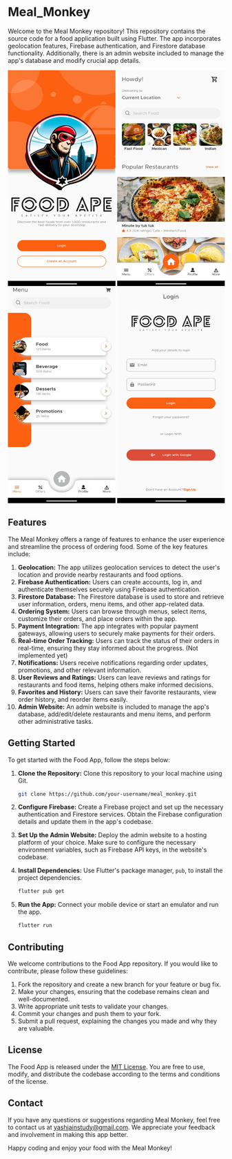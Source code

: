 # Meal_Monkey
Welcome to the Meal Monkey repository! This repository contains the source code for a food application built using Flutter. The app incorporates geolocation features, Firebase authentication, and Firestore database functionality. Additionally, there is an admin website included to manage the app's database and modify crucial app details.


<img src="https://github.com/yash-jain-1/Meal_Monkey/blob/main/screenshots/IMG-20230929-WA0014.jpg" alt="Alt Text" width="250" height = "500" />
<img src="https://github.com/yash-jain-1/Meal_Monkey/blob/main/screenshots/IMG-20230929-WA0015.jpg" alt="Alt Text" width="250" height = "500" />
<img src="https://github.com/yash-jain-1/Meal_Monkey/blob/main/screenshots/IMG-20230929-WA0016.jpg" alt="Alt Text" width="250" height = "500" />
<img src="https://github.com/yash-jain-1/Meal_Monkey/blob/main/screenshots/IMG-20230929-WA0017.jpg" alt="Alt Text" width="250" height = "500" />


## Features

The Meal Monkey offers a range of features to enhance the user experience and streamline the process of ordering food. Some of the key features include:

1. **Geolocation:** The app utilizes geolocation services to detect the user's location and provide nearby restaurants and food options.
2. **Firebase Authentication:** Users can create accounts, log in, and authenticate themselves securely using Firebase authentication.
3. **Firestore Database:** The Firestore database is used to store and retrieve user information, orders, menu items, and other app-related data.
4. **Ordering System:** Users can browse through menus, select items, customize their orders, and place orders within the app.
5. **Payment Integration:** The app integrates with popular payment gateways, allowing users to securely make payments for their orders.
6. **Real-time Order Tracking:** Users can track the status of their orders in real-time, ensuring they stay informed about the progress. (Not implemented yet)
7. **Notifications:** Users receive notifications regarding order updates, promotions, and other relevant information.
8. **User Reviews and Ratings:** Users can leave reviews and ratings for restaurants and food items, helping others make informed decisions.
9. **Favorites and History:** Users can save their favorite restaurants, view order history, and reorder items easily.
10. **Admin Website:** An admin website is included to manage the app's database, add/edit/delete restaurants and menu items, and perform other administrative tasks.

## Getting Started

To get started with the Food App, follow the steps below:

1. **Clone the Repository:** Clone this repository to your local machine using Git.
   ```bash
   git clone https://github.com/your-username/meal_monkey.git
   ```

2. **Configure Firebase:** Create a Firebase project and set up the necessary authentication and Firestore services. Obtain the Firebase configuration details and update them in the app's codebase.

3. **Set Up the Admin Website:** Deploy the admin website to a hosting platform of your choice. Make sure to configure the necessary environment variables, such as Firebase API keys, in the website's codebase.

4. **Install Dependencies:** Use Flutter's package manager, `pub`, to install the project dependencies.
   ```bash
   flutter pub get
   ```

5. **Run the App:** Connect your mobile device or start an emulator and run the app.
   ```bash
   flutter run
   ```

## Contributing

We welcome contributions to the Food App repository. If you would like to contribute, please follow these guidelines:

1. Fork the repository and create a new branch for your feature or bug fix.
2. Make your changes, ensuring that the codebase remains clean and well-documented.
3. Write appropriate unit tests to validate your changes.
4. Commit your changes and push them to your fork.
5. Submit a pull request, explaining the changes you made and why they are valuable.

## License

The Food App is released under the [MIT License](LICENSE). You are free to use, modify, and distribute the codebase according to the terms and conditions of the license.

## Contact

If you have any questions or suggestions regarding Meal Monkey, feel free to contact us at yashjainstudy@gmail.com. We appreciate your feedback and involvement in making this app better.

Happy coding and enjoy your food with the Meal Monkey!
